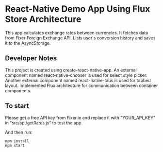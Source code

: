 # React-Native Demo App Using Flux Store Architecture

This app calculates exchange rates between currencies. It fetches data from Fixer Foreign Exchange API. Lists user's conversion history and saves it to the AsyncStorage.

## Developer Notes

This project is created using create-react-native-app.
An external component named react-native-chooser is used for select style picker.
Another external component named react-native-tabs is used for tabbed layout.
Implemented Flux architecture for communication between container components.

## To start

Please get a free API key from Fixer.io and replace it with "YOUR_API_KEY" in "src/api/getRates.js" to test the app.

And then run:
```
npm install  
npm start
```
